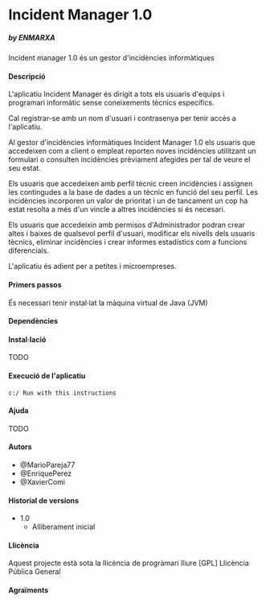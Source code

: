 # Incident Manager 1.0

##### by ENMARXA 

Incident manager 1.0 és un gestor d'incidències informàtiques

#### Descripció

L'aplicatiu Incident Manager és dirigit a tots els usuaris d'equips i programari informàtic
sense coneixements tècnics específics.

Cal registrar-se amb un nom d'usuari i contrasenya per tenir accés a l'aplicatiu.

Al gestor d'incidències informàtiques Incident Manager 1.0 els usuaris que accedeixen com a client o empleat
reporten noves incidències utilitzant un formulari o consulten incidències prèviament afegides
per tal de veure el seu estat.  

Els usuaris que accedeixen amb perfil tècnic creen incidències i assignen les contingudes a la base de dades
a un tècnic en funció del seu perfil. Les incidències incorporen un valor de prioritat i un de tancament
un cop ha estat resolta a més d'un vincle a altres incidències si és necesari.  

Els usuaris que accedeixin amb permisos d'Administrador podran crear altes i baixes de qualsevol perfil
d'usuari, modificar els nivells dels usuaris tècnics, eliminar incidències i crear informes estadístics
com a funcions diferencials.

L'aplicatiu és adient per a petites i microempreses.

#### Primers passos

És necessari tenir instal·lat la màquina virtual de Java (JVM)

#### Dependències



#### Instal·lació

TODO

#### Execució de l'aplicatiu

 ~~~
 c:/ Run with this instructions
 ~~~

#### Ajuda

TODO

#### Autors
+ @MarioPareja77
+ @EnriquePerez
+ @XavierComi

#### Historial de versions

+ 1.0 
    + Alliberament inicial
    
#### Llicència

Aquest projecte està sota la llicència de progràmari lliure [GPL] Llicència Pública General

#### Agraïments


